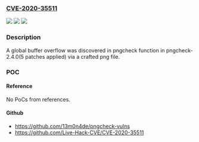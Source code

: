 ### [CVE-2020-35511](https://cve.mitre.org/cgi-bin/cvename.cgi?name=CVE-2020-35511)
![](https://img.shields.io/static/v1?label=Product&message=pngcheck&color=blue)
![](https://img.shields.io/static/v1?label=Version&message=n%2Fa&color=blue)
![](https://img.shields.io/static/v1?label=Vulnerability&message=CWE-126&color=brighgreen)

### Description

A global buffer overflow was discovered in pngcheck function in pngcheck-2.4.0(5 patches applied) via a crafted png file.

### POC

#### Reference
No PoCs from references.

#### Github
- https://github.com/13m0n4de/pngcheck-vulns
- https://github.com/Live-Hack-CVE/CVE-2020-35511

